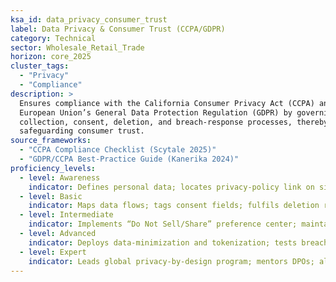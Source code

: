 ```yaml
---
ksa_id: data_privacy_consumer_trust
label: Data Privacy & Consumer Trust (CCPA/GDPR)
category: Technical
sector: Wholesale_Retail_Trade
horizon: core_2025
cluster_tags:
  - "Privacy"
  - "Compliance"
description: >
  Ensures compliance with the California Consumer Privacy Act (CCPA) and the
  European Union’s General Data Protection Regulation (GDPR) by governing data
  collection, consent, deletion, and breach-response processes, thereby
  safeguarding consumer trust.
source_frameworks:
  - "CCPA Compliance Checklist (Scytale 2025)"
  - "GDPR/CCPA Best-Practice Guide (Kanerika 2024)"
proficiency_levels:
  - level: Awareness
    indicator: Defines personal data; locates privacy-policy link on site; explains consumer opt-out right.
  - level: Basic
    indicator: Maps data flows; tags consent fields; fulfils deletion requests within 45 days.
  - level: Intermediate
    indicator: Implements “Do Not Sell/Share” preference center; maintains records of processing; passes GDPR Article 30 audit.
  - level: Advanced
    indicator: Deploys data-minimization and tokenization; tests breach-response playbooks; reduces subject-access-request cycle to < 20 days.
  - level: Expert
    indicator: Leads global privacy-by-design program; mentors DPOs; aligns consumer-trust KPIs with brand equity.
---
```

